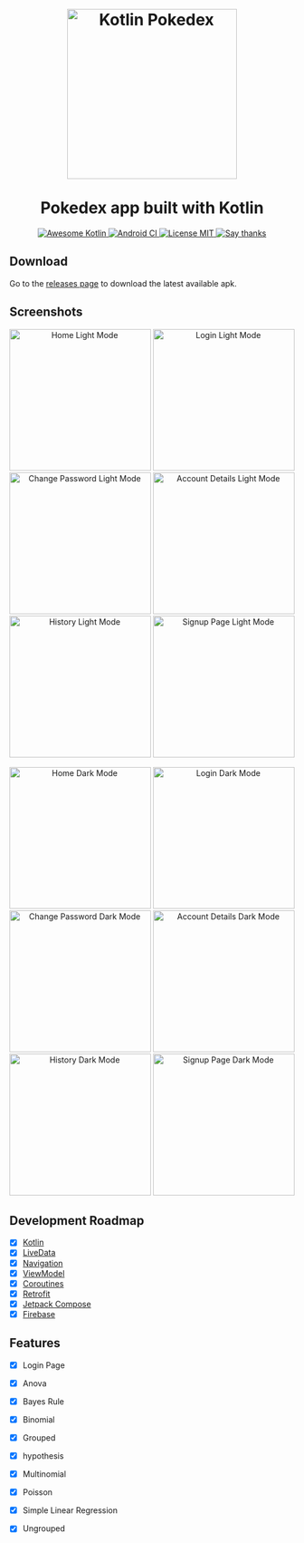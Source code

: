 <h1 align="center">
<br>
  <img src="screenshots/Q-1.png" width="300" alt="Kotlin Pokedex">
<br>
<br>
Pokedex app built with Kotlin
</h1>

<p align="center">
  <a href="https://github.com/KotlinBy/awesome-kotlin">
    <img src="https://kotlin.link/awesome-kotlin.svg" alt="Awesome Kotlin">
  </a>
  
  <a href="https://github.com/mrcsxsiq/Kotlin-Pokedex/actions">
    <img src="https://github.com/mrcsxsiq/Kotlin-Pokedex/workflows/Android%20CI/badge.svg" alt="Android CI">
  </a>
  
  <a href="https://opensource.org/licenses/MIT">
    <img src="https://img.shields.io/badge/License-MIT-red.svg" alt="License MIT">
  </a>
  
  <a href="https://github.com/mrcsxsiq/Kotlin-Pokedex/stargazers">
    <img src="https://img.shields.io/badge/Say%20Thanks-👍-1EAEDB.svg" alt="Say thanks">
  </a>
</p>

## Download

Go to the [releases page](https://github.com/mrcsxsiq/Kotlin-Pokedex/releases) to download the latest available apk.

<!--
Also available in Play Store

<a href="https://github.com/mrcsxsiq/Kotlin-Pokedex/">
  <img src="https://play.google.com/intl/en_us/badges/static/images/badges/en_badge_web_generic.png" width="200" alt="Play Store">
</a>
-->

## Screenshots

<p align="center">
  <img src="screenshots/Home.png" width="250" alt="Home Light Mode">
  <img src="screenshots/LoginPage.png" width="250" alt="Login Light Mode">
  <img src="screenshots/ChangePasswordL.png" width="250" alt="Change Password Light Mode">
  <img src="screenshots/AccountDetails.png" width="250" alt="Account Details Light Mode">
  <img src="screenshots/HistoryL.png" width="250" alt="History Light Mode">
  <img src="screenshots/SignupPageL.png" width="250" alt="Signup Page Light Mode">
</p>

<p align="center">
  <img src="screenshots/HomeD.png" width="250" alt="Home Dark Mode">
  <img src="screenshots/LoginPageD.png" width="250" alt="Login Dark Mode">
  <img src="screenshots/ChangePasswordD.png" width="250" alt="Change Password Dark Mode">
  <img src="screenshots/AccountDetailsD.png" width="250" alt="Account Details Dark Mode">
  <img src="screenshots/HistoryD.png" width="250" alt="History Dark Mode">
  <img src="screenshots/SignupPageD.png" width="250" alt="Signup Page Dark Mode">
</p>

## Development Roadmap

- [x] [Kotlin](https://kotlinlang.org/)
- [x] [LiveData](https://developer.android.com/topic/libraries/architecture/livedata)
- [x] [Navigation](https://developer.android.com/topic/libraries/architecture/navigation)
- [x] [ViewModel](https://developer.android.com/topic/libraries/architecture/viewmodel)
- [x] [Coroutines](https://developer.android.com/topic/libraries/architecture/coroutines)
- [x] [Retrofit](https://square.github.io/retrofit/)
- [x] [Jetpack Compose](https://developer.android.com/jetpack/compose)
- [x] [Firebase](https://firebase.google.com/)

## Features

- [x] Login Page
- [x] Anova
- [x] Bayes Rule
- [x] Binomial
- [x] Grouped
- [x] hypothesis
- [x] Multinomial
- [x] Poisson
- [x] Simple Linear Regression
- [x] Ungrouped

